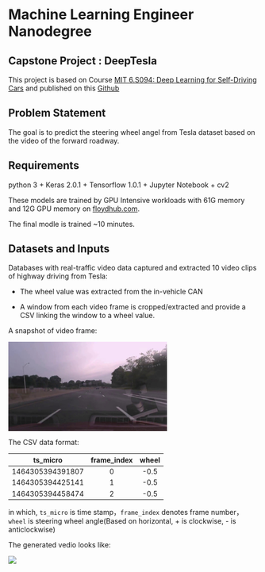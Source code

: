 # Machine Learning Engineer Nanodegree

## Capstone Project : DeepTesla

This project is based on Course [MIT 6.S094: Deep Learning for Self-Driving Cars](http://selfdrivingcars.mit.edu/deeptesl/) and published on this [Github](https://github.com/nd009/capstone) 

## Problem Statement

The goal is to predict the steering wheel angel from Tesla dataset based on the video of the forward roadway.

## Requirements

python 3 + Keras 2.0.1 + Tensorflow 1.0.1 + Jupyter Notebook + cv2

These models are trained by GPU Intensive workloads with 61G memory and 12G GPU memory on [floydhub.com](https://www.floydhub.com).

The final modle is trained ~10 minutes.

## Datasets and Inputs

Databases with real-traffic video data captured and extracted 10 video clips of highway driving from Tesla:

- The wheel value was extracted from the in-vehicle CAN

- A window from each video frame is cropped/extracted and provide a CSV linking the window to a wheel value.

A snapshot of video frame:

<img src="./images/img/frame_1173.jpg" width = "320" height = "180" align=center />
    
The CSV data format:

|  ts_micro         | frame_index | wheel |
|:-----------------:|:-----------:|:-----:|
|  1464305394391807 | 0           | -0.5  |
| 1464305394425141  | 1           | -0.5  | 
| 1464305394458474  | 2           | -0.5  |


in which, `ts_micro` is time stamp，`frame_index` denotes frame number，`wheel` is steering wheel angle(Based on horizontal, + is clockwise, - is anticlockwise)

The generated vedio looks like:

![](./images/img/gif_tesla_vgg.gif)
